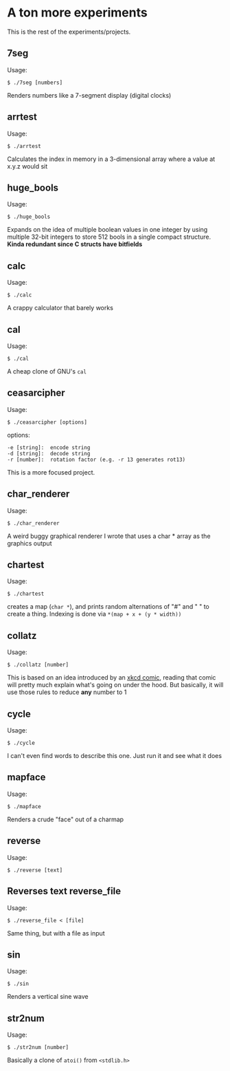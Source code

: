 # A ton more experiments

This is the rest of the experiments/projects. 

7seg
-
Usage:

    $ ./7seg [numbers]

Renders numbers like a 7-segment display (digital clocks)

arrtest
-
Usage:

    $ ./arrtest

Calculates the index in memory in a 3-dimensional array where a value at x.y.z would sit

huge_bools
-
Usage:

    $ ./huge_bools

Expands on the idea of multiple boolean values in one integer by using multiple 32-bit integers to store 512 bools in a single compact structure. **Kinda redundant since C structs have bitfields**

calc
-
Usage:

    $ ./calc

A crappy calculator that barely works

cal
-
Usage:

    $ ./cal

A cheap clone of GNU's `cal`

ceasarcipher
-
Usage:

    $ ./ceasarcipher [options]

options:

    -e [string]:  encode string
    -d [string]:  decode string
    -r [number]:  rotation factor (e.g. -r 13 generates rot13)

This is a more focused project.

char_renderer
-
Usage:

    $ ./char_renderer

A weird buggy graphical renderer I wrote that uses a char * array as the graphics output

chartest
-
Usage:

    $ ./chartest

creates a map (`char *`), and prints random alternations of "#" and " " to create a thing. Indexing is done via `*(map + x + (y * width))`

collatz
-
Usage:

    $ ./collatz [number]

This is based on an idea introduced by an [xkcd comic](https://xkcd.com/710/), reading that comic will pretty much explain what's going on under the hood. But basically, it will use those rules to reduce **any** number to 1

cycle
-
Usage:

    $ ./cycle

I can't even find words to describe this one. Just run it and see what it does

mapface
-
Usage:

    $ ./mapface

Renders a crude "face" out of a charmap

reverse
-
Usage:

    $ ./reverse [text]

Reverses text
reverse_file
-
Usage:

    $ ./reverse_file < [file]

Same thing, but with a file as input

sin
-
Usage:

    $ ./sin

Renders a vertical sine wave

str2num
-
Usage:

    $ ./str2num [number]

Basically a clone of `atoi()` from `<stdlib.h>`

